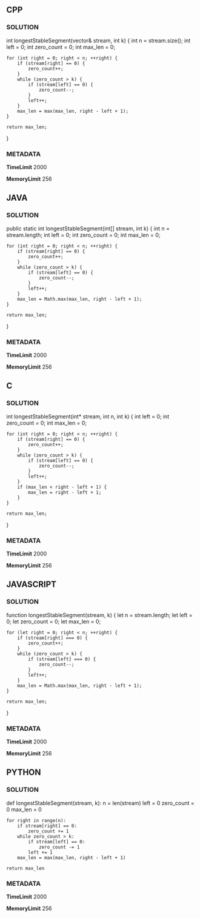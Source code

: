 ## CPP

### SOLUTION

int longestStableSegment(vector<int>& stream, int k) {
    int n = stream.size();
    int left = 0;
    int zero_count = 0;
    int max_len = 0;

    for (int right = 0; right < n; ++right) {
        if (stream[right] == 0) {
            zero_count++;
        }
        while (zero_count > k) {
            if (stream[left] == 0) {
                zero_count--;
            }
            left++;
        }
        max_len = max(max_len, right - left + 1);
    }

    return max_len;
}


### METADATA

**TimeLimit**
2000

**MemoryLimit**
256

## JAVA

### SOLUTION

public static int longestStableSegment(int[] stream, int k) {
    int n = stream.length;
    int left = 0;
    int zero_count = 0;
    int max_len = 0;

    for (int right = 0; right < n; ++right) {
        if (stream[right] == 0) {
            zero_count++;
        }
        while (zero_count > k) {
            if (stream[left] == 0) {
                zero_count--;
            }
            left++;
        }
        max_len = Math.max(max_len, right - left + 1);
    }

    return max_len;
}


### METADATA

**TimeLimit**
2000

**MemoryLimit**
256

## C

### SOLUTION

int longestStableSegment(int* stream, int n, int k) {
    int left = 0;
    int zero_count = 0;
    int max_len = 0;

    for (int right = 0; right < n; ++right) {
        if (stream[right] == 0) {
            zero_count++;
        }
        while (zero_count > k) {
            if (stream[left] == 0) {
                zero_count--;
            }
            left++;
        }
        if (max_len < right - left + 1) {
            max_len = right - left + 1;
        }
    }

    return max_len;
}

### METADATA

**TimeLimit**
2000

**MemoryLimit**
256

## JAVASCRIPT

### SOLUTION

function longestStableSegment(stream, k) {
    let n = stream.length;
    let left = 0;
    let zero_count = 0;
    let max_len = 0;

    for (let right = 0; right < n; ++right) {
        if (stream[right] === 0) {
            zero_count++;
        }
        while (zero_count > k) {
            if (stream[left] === 0) {
                zero_count--;
            }
            left++;
        }
        max_len = Math.max(max_len, right - left + 1);
    }

    return max_len;
}

### METADATA

**TimeLimit**
2000

**MemoryLimit**
256

## PYTHON

### SOLUTION


def longestStableSegment(stream, k):
    n = len(stream)
    left = 0
    zero_count = 0
    max_len = 0

    for right in range(n):
        if stream[right] == 0:
            zero_count += 1
        while zero_count > k:
            if stream[left] == 0:
                zero_count -= 1
            left += 1
        max_len = max(max_len, right - left + 1)

    return max_len

### METADATA

**TimeLimit**
2000

**MemoryLimit**
256
